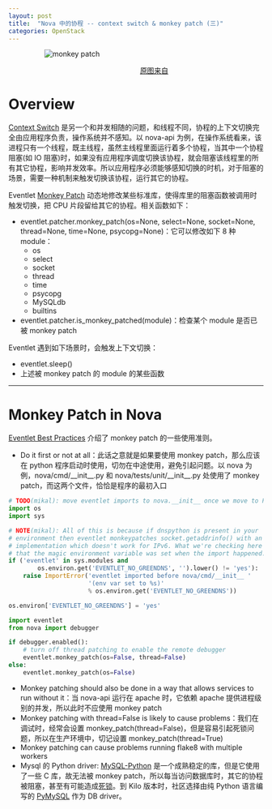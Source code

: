 ```yaml
---
layout: post
title:  "Nova 中的协程 -- context switch & monkey patch (三)"
categories: OpenStack
---
```



&nbsp;&nbsp;&nbsp;&nbsp;&nbsp;&nbsp;&nbsp;&nbsp;&nbsp;&nbsp;&nbsp;&nbsp;&nbsp;&nbsp;&nbsp;&nbsp;&nbsp;&nbsp;![monkey patch](http://7xp2eu.com1.z0.glb.clouddn.com/monkey_patch.png)

&nbsp;&nbsp;&nbsp;&nbsp;&nbsp;&nbsp;&nbsp;&nbsp;&nbsp;&nbsp;&nbsp;&nbsp;&nbsp;&nbsp;&nbsp;&nbsp;&nbsp;&nbsp;&nbsp;&nbsp;&nbsp;&nbsp;&nbsp;&nbsp;&nbsp;&nbsp;&nbsp;&nbsp;&nbsp;&nbsp;&nbsp;&nbsp;&nbsp;&nbsp;&nbsp;&nbsp;&nbsp;&nbsp;&nbsp;&nbsp;&nbsp;&nbsp;&nbsp;&nbsp;&nbsp;&nbsp;&nbsp;&nbsp;&nbsp;&nbsp;&nbsp;&nbsp;&nbsp;&nbsp;&nbsp;&nbsp;&nbsp;&nbsp;&nbsp;&nbsp;&nbsp;&nbsp;&nbsp;&nbsp;&nbsp;&nbsp;[原图来自](https://www.10monkeys.com/us/)


# Overview


[Context Switch](https://en.wikipedia.org/wiki/Context_switch) 是另一个和并发相随的问题，和线程不同，协程的上下文切换完全由应用程序负责，操作系统并不感知。以 nova-api 为例，在操作系统看来，该进程只有一个线程，既主线程，虽然主线程里面运行着多个协程，当其中一个协程阻塞(如 IO 阻塞)时，如果没有应用程序调度切换该协程，就会阻塞该线程里的所有其它协程，影响并发效率。所以应用程序必须能够感知切换的时机，对于阻塞的场景，需要一种机制来触发切换该协程，运行其它的协程。

Eventlet [Monkey Patch](http://eventlet.net/doc/patching.html#monkeypatching-the-standard-library) 动态地修改某些标准库，使得库里的阻塞函数被调用时触发切换，把 CPU 片段留给其它的协程。相关函数如下：

- eventlet.patcher.monkey_patch(os=None, select=None, socket=None, thread=None, time=None, psycopg=None)：它可以修改如下 8 种 module：
	- os
	- select
	- socket
	- thread
	- time
	- psycopg
	- MySQLdb
	- builtins
- eventlet.patcher.is_monkey_patched(module)：检查某个 module 是否已被 monkey patch 

Eventlet 遇到如下场景时，会触发上下文切换：

- eventlet.sleep()
- 上述被 monkey patch 的 module 的某些函数

--------

# Monkey Patch in Nova

[Eventlet Best Practices](https://specs.openstack.org/openstack/openstack-specs/specs/eventlet-best-practices.html) 介绍了 monkey patch 的一些使用准则。

- Do it first or not at all：此话之意就是如果要使用 monkey patch，那么应该在 python 程序启动时使用，切勿在中途使用，避免引起问题。以 nova 为例，nova/cmd/\_\_init\_\_.py 和 nova/tests/unit/\_\_init\_\_.py 处使用了 monkey patch，而这两个文件，恰恰是程序的最初入口

~~~ python
# TODO(mikal): move eventlet imports to nova.__init__ once we move to PBR
import os
import sys

# NOTE(mikal): All of this is because if dnspython is present in your
# environment then eventlet monkeypatches socket.getaddrinfo() with an
# implementation which doesn't work for IPv6. What we're checking here is
# that the magic environment variable was set when the import happened.
if ('eventlet' in sys.modules and
        os.environ.get('EVENTLET_NO_GREENDNS', '').lower() != 'yes'):
    raise ImportError('eventlet imported before nova/cmd/__init__ '
                      '(env var set to %s)'
                      % os.environ.get('EVENTLET_NO_GREENDNS'))

os.environ['EVENTLET_NO_GREENDNS'] = 'yes'

import eventlet
from nova import debugger

if debugger.enabled():
    # turn off thread patching to enable the remote debugger
    eventlet.monkey_patch(os=False, thread=False)
else:
    eventlet.monkey_patch(os=False)
~~~

- Monkey patching should also be done in a way that allows services to run without it：当 nova-api 运行在 apache 时，它依赖 apache 提供进程级别的并发，所以此时不应使用 monkey patch
- Monkey patching with thread=False is likely to cause problems：我们在调试时，经常会设置 monkey_patch(thread=False)，但是容易引起死锁问题，所以在生产环境中，切记设置 monkey_patch(thread=True)
- Monkey patching can cause problems running flake8 with multiple workers
- Mysql 的 Python driver: [MySQL-Python](https://github.com/farcepest/MySQLdb1) 是一个成熟稳定的库，但是它使用了一些 C 库，故无法被 monkey patch，所以每当访问数据库时，其它的协程被阻塞，甚至有可能造成[死锁](https://wiki.openstack.org/wiki/OpenStack_and_SQLAlchemy#MySQLdb_.2B_eventlet_.3D_sad)。到 Kilo 版本时，社区选择由纯 Python 语言编写的 [PyMySQL](https://github.com/PyMySQL/PyMySQL) 作为 DB driver。
